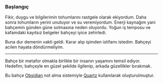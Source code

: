 ### Başlangıç

Fikir, duygu ve bilgilerimin tohumlarını rastgele olarak ekiyordum. Daha sonra tohumların yerini unutuyor ve su veremiyordum. Enerji kaynağım yani bahçemin günden güne solmasına neden oluyordu. Yoğun iş temposu ve kafamdaki kayıtsız belgeler bahçeyi iyice zehirledi.

Buna dur demenin vakti geldi. Karar alıp işimden istifamı istedim. Bahçeyi acilen hayata döndürmeliyim. 

---

Bahçe bir metafor olmakla birlikte bir insanın yaşamını temsil ediyor. Hedefim; bahçeyle en güzel şekilde ilgilenip, arkada güzellikler bırakmak.


Bu bahçe [Obsidian](https://obsidian.md/) not alma sistemiyle [Quartz](https://github.com/jackyzha0/quartz) kullanılarak oluşturulmuştur.


